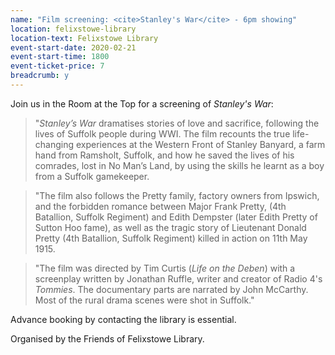 ```yaml
---
name: "Film screening: <cite>Stanley's War</cite> - 6pm showing"
location: felixstowe-library
location-text: Felixstowe Library
event-start-date: 2020-02-21
event-start-time: 1800
event-ticket-price: 7
breadcrumb: y
---
```


Join us in the Room at the Top for a screening of <cite>Stanley's War</cite>:

> "<cite>Stanley’s War</cite> dramatises stories of love and sacrifice, following the lives of Suffolk people during WWI. The film recounts the true life-changing experiences at the Western Front of Stanley Banyard, a farm hand from Ramsholt, Suffolk, and how he saved the lives of his comrades, lost in No Man’s Land, by using the skills he learnt as a boy from a Suffolk gamekeeper.

> "The film also follows the Pretty family, factory owners from Ipswich, and the forbidden romance between Major Frank Pretty, (4th Batallion, Suffolk Regiment) and Edith Dempster (later Edith Pretty of Sutton Hoo fame), as well as the tragic story of Lieutenant Donald Pretty (4th Batallion, Suffolk Regiment) killed in action on 11th May 1915.

> "The film was directed by Tim Curtis (<cite>Life on the Deben</cite>) with a screenplay written by Jonathan Ruffle, writer and creator of Radio 4's <cite>Tommies</cite>. The documentary parts are narrated by John McCarthy. Most of the rural drama scenes were shot in Suffolk."

Advance booking by contacting the library is essential.

Organised by the Friends of Felixstowe Library.

